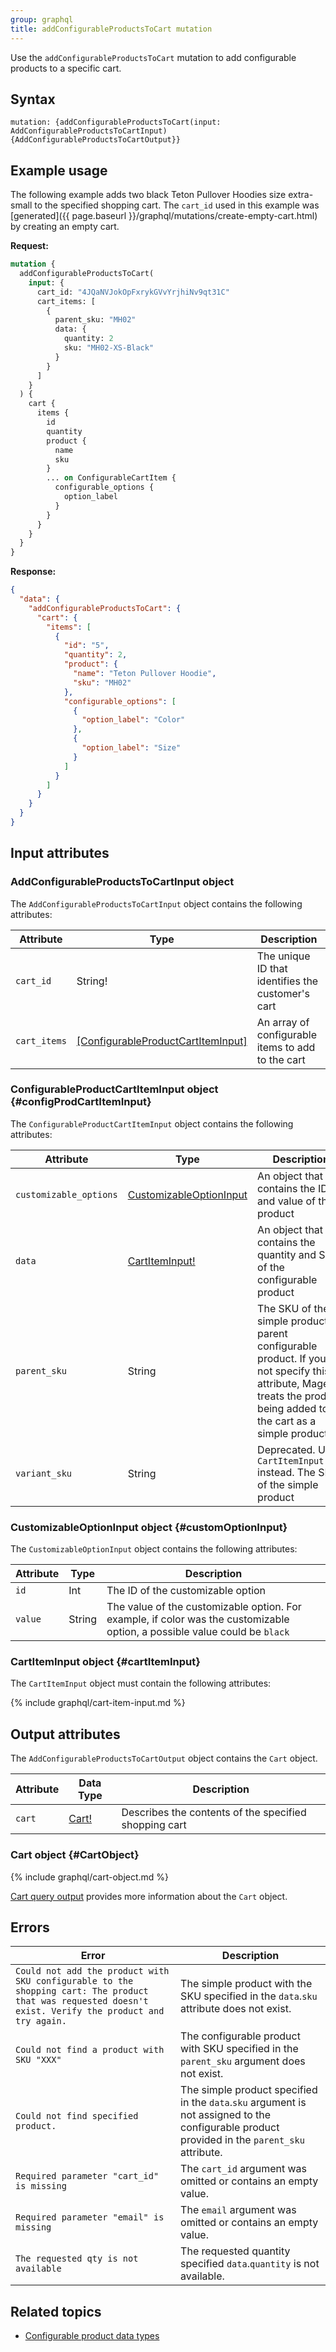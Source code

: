 ```yaml
---
group: graphql
title: addConfigurableProductsToCart mutation
---
```


Use the `addConfigurableProductsToCart` mutation to add configurable products to a specific cart.

## Syntax

`mutation: {addConfigurableProductsToCart(input: AddConfigurableProductsToCartInput) {AddConfigurableProductsToCartOutput}}`

## Example usage

The following example adds two black Teton Pullover Hoodies size extra-small to the specified shopping cart. The `cart_id` used in this example was [generated]({{ page.baseurl }}/graphql/mutations/create-empty-cart.html) by creating an empty cart.

**Request:**

```graphql
mutation {
  addConfigurableProductsToCart(
    input: {
      cart_id: "4JQaNVJokOpFxrykGVvYrjhiNv9qt31C"
      cart_items: [
        {
          parent_sku: "MH02"
          data: {
            quantity: 2
            sku: "MH02-XS-Black"
          }
        }
      ]
    }
  ) {
    cart {
      items {
        id
        quantity
        product {
          name
          sku
        }
        ... on ConfigurableCartItem {
          configurable_options {
            option_label
          }
        }
      }
    }
  }
}
```

**Response:**

```json
{
  "data": {
    "addConfigurableProductsToCart": {
      "cart": {
        "items": [
          {
            "id": "5",
            "quantity": 2,
            "product": {
              "name": "Teton Pullover Hoodie",
              "sku": "MH02"
            },
            "configurable_options": [
              {
                "option_label": "Color"
              },
              {
                "option_label": "Size"
              }
            ]
          }
        ]
      }
    }
  }
}
```

## Input attributes

### AddConfigurableProductsToCartInput object

The `AddConfigurableProductsToCartInput` object contains the following attributes:

Attribute | Type | Description
--- | --- | ---
`cart_id` | String! | The unique ID that identifies the customer's cart
`cart_items` | [[ConfigurableProductCartItemInput]](#configProdCartItemInput) | An array of configurable items to add to the cart

### ConfigurableProductCartItemInput object {#configProdCartItemInput}

The `ConfigurableProductCartItemInput` object contains the following attributes:

Attribute | Type | Description
--- | --- | ---
`customizable_options` | [CustomizableOptionInput](#customOptionInput) | An object that contains the ID and value of the product
`data` | [CartItemInput!](#cartItemInput) | An object that contains the quantity and SKU of the configurable product
`parent_sku` | String | The SKU of the simple product's parent configurable product. If you do not specify this attribute, Magento treats the product being added to the cart as a simple product
`variant_sku` | String | Deprecated. Use `CartItemInput.sku` instead. The SKU of the simple product

### CustomizableOptionInput object {#customOptionInput}

The `CustomizableOptionInput` object contains the following attributes:

Attribute | Type | Description
--- | --- | ---
`id` | Int | The ID of the customizable option
`value` | String | The value of the customizable option. For example, if color was the customizable option, a possible value could be `black`

### CartItemInput object {#cartItemInput}

The `CartItemInput` object must contain the following attributes:

{% include graphql/cart-item-input.md %}

## Output attributes

The `AddConfigurableProductsToCartOutput` object contains the `Cart` object.

Attribute |  Data Type | Description
--- | --- | ---
`cart` |[Cart!](#CartObject) | Describes the contents of the specified shopping cart

### Cart object {#CartObject}

{% include graphql/cart-object.md %}

[Cart query output]({{page.baseurl}}/graphql/queries/cart.html#cart-output) provides more information about the `Cart` object.

## Errors

Error | Description
--- | ---
`Could not add the product with SKU configurable to the shopping cart: The product that was requested doesn't exist. Verify the product and try again.` | The simple product with the SKU specified in the `data`.`sku` attribute does not exist.
`Could not find a product with SKU "XXX"` | The configurable product with SKU specified in the `parent_sku` argument does not exist.
`Could not find specified product.` | The simple product specified in the `data`.`sku` argument is not assigned to the configurable product provided in the `parent_sku` attribute.
`Required parameter "cart_id" is missing` | The `cart_id` argument was omitted or contains an empty value.
`Required parameter "email" is missing` | The `email` argument was omitted or contains an empty value.
`The requested qty is not available` | The requested quantity specified `data`.`quantity` is not available.

## Related topics

-  [Configurable product data types]({{page.baseurl}}/graphql/interfaces/configurable-product.html)
